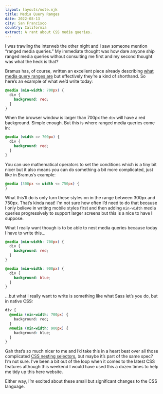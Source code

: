 ```yaml
---
layout: layouts/note.njk
title: Media Query Ranges
date: 2022-08-13
city: San Francisco
country: California
extract: A rant about CSS media queries.
---
```


I was trawling the interweb the other night and I saw someone mention “ranged media queries.” My immediate thought was how dare anyone ship ranged media queries without consulting me first and my second thought was what the heck is that?

Bramus has, of course, written an excellent piece already describing [what media query ranges are](https://www.bram.us/2021/10/26/media-queries-level-4-media-query-range-contexts/) but effectively they’re a kind of shorthand. So here’s an example of what we’d write today:

```css
@media (min-width: 700px) {
  div {
    background: red;
  }
}
```

When the browser window is larger than 700px the `div` will have a red background. Simple enough. But this is where ranged media queries come in:

```css
@media (width => 700px) {
  div {
    background: red;
  }
}
```

You can use mathematical operators to set the conditions which is a tiny bit nicer but it also means you can do something a bit more complicated, just like in Bramus’s example:

```css
@media (300px <= width <= 750px) {
}
```

What this’ll do is only turn these styles on in the range between 300px and 750px. That’s kinda neat! I’m not sure how often I’d need to do that because I only believe in writing mobile styles first and then adding `min-width` media queries progressively to support larger screens but this is a nice to have I suppose.

What I really want though is to be able to nest media queries because today I have to write this...

```css
@media (min-width: 700px) {
  div {
    background: red;
  }
}

@media (min-width: 900px) {
  div {
    background: blue;
  }
}
```

...but what I really want to write is something like what Sass let’s you do, but in native CSS:

```css
div {
  @media (min-width: 700px) {
    background: red;
  }
  @media (min-width: 900px) {
    background: blue;
  }
}
```

Gah that’s so much nicer to me and I’d take this in a heart beat over all those complicated [CSS nesting selectors](https://www.bram.us/2019/03/17/the-future-of-css-nesting-selectors/), but maybe it’s part of the same spec? I’m not sure. I’ve been a bit out of the loop when it comes to the latest CSS features although this weekend I would have used this a dozen times to help me tidy up this here website.

Either way, I’m excited about these small but significant changes to the CSS language.
